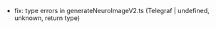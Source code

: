 - fix: type errors in generateNeuroImageV2.ts (Telegraf<MyContext> | undefined, unknown, return type) 